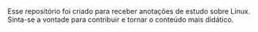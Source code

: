 Esse repositório foi criado para receber anotações de estudo sobre Linux. Sinta-se a vontade para contribuir e tornar o conteúdo mais didático.

